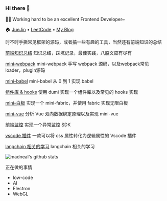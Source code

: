 ### Hi there 👋

<!--
**enson0131/enson0131** is a ✨ _special_ ✨ repository because its `README.md` (this file) appears on your GitHub profile.

Here are some ideas to get you started:

- 🔭 I’m currently working on ...
- 🌱 I’m currently learning ...
- 👯 I’m looking to collaborate on ...
- 🤔 I’m looking for help with ...
- 💬 Ask me about ...
- 📫 How to reach me: ...
- 😄 Pronouns: ...
- ⚡ Fun fact: ...
-->

👨‍💻 Working hard to be an excellent Frontend Developer~

🏠 [JueJin](https://juejin.cn/user/3544481218435549/posts) • [LeetCode](https://leetcode.cn/u/dou-jiang-you-tiao-f/) • [My Blog](https://enson0131.github.io/vitePress-blob/)

时不时手撕常见框架的源码，或者搞一些有趣的工具，当然还有前端知识的总结

[前端知识总结](https://enson0131.github.io/vitePress-blob/) 知识总结，踩坑记录，最佳实践，八股文应有尽有

[mini-webpack](https://github.com/enson0131/mini-webpack) mini-webpack 手写 webpack 源码，以及webpack常见loader，plugin源码

[mini-babel](https://github.com/enson0131/mini-babel) mini-babel 从 0 到 1 实现 babel

[组件库 & hooks](https://github.com/enson0131/SoyaMilk-design) 使用 dumi 实现一个组件库以及常见的 hooks 实现

[mini-白板](https://github.com/enson0131/mini-fabric-whiteboard) 实现一个 mini-fabric，并使用 fabric 实现无限白板

[mini-vue](https://github.com/enson0131/MVVM-Vue-theory) 分析 Vue 双向数据绑定原理以及实现 mini-vue

[前端监控](https://github.com/enson0131/clue-report) 实现一个异常监控 SDK

[vscode 插件](https://github.com/enson0131/transform-css-logic) 一款可以将 css 属性转化为逻辑属性的 Vscode 插件

[langchain 相关的学习](https://github.com/enson0131/langchain) langchain 相关的学习

![madneal's github stats](https://github-readme-stats.vercel.app/api?username=enson0131&show_icons=true&theme=radical)

正在做的事情
- low-code
- AI
- Electron
- WebGL
